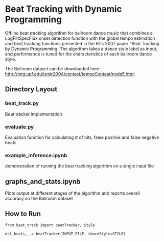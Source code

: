 # Beat Tracking with Dynamic Programming

Offline beat tracking algorithm for ballroom dance music that combines a LogFiltSpecFlux onset detection function with the global tempo estimation and beat tracking functions presented in the Ellis 2007 paper “Beat Tracking by Dynamic Programming. The algorithm takes a dance style label as input, and performance is tuned for the characteristics of each ballroom dance style.

The Ballroom dataset can be downloaded here: http://mtg.upf.edu/ismir2004/contest/tempoContest/node5.html

## Directory Layout
### beat_track.py
Beat tracker implementation

### evaluate.py
Evaluation function for calculating # of hits, false positive and false negative beats

### example_inference.ipynb
demonstration of running the beat tracking algorithm on a single input file

## graphs_and_stats.ipynb
Plots output at different stages of the algorithm and reports overall accuracy on the Ballroom dataset

## How to Run
```
from beat_track import beatTracker, Style

est_beats,_ = beatTracker(INPUT_FILE, danceStyle=STYLE)
```



